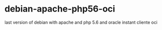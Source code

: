 # debian-apache-php56-oci
last version of debian with apache and php 5.6 and oracle instant cliente oci
